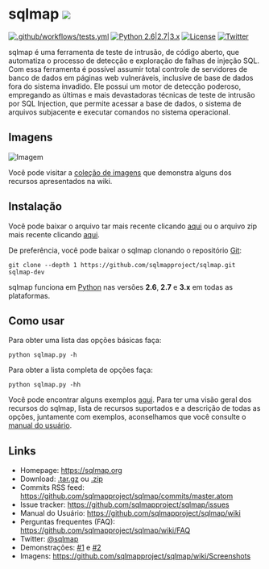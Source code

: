 # sqlmap ![](https://i.imgur.com/fe85aVR.png)

[![.github/workflows/tests.yml](https://github.com/sqlmapproject/sqlmap/actions/workflows/tests.yml/badge.svg)](https://github.com/sqlmapproject/sqlmap/actions/workflows/tests.yml) [![Python 2.6|2.7|3.x](https://img.shields.io/badge/python-2.6|2.7|3.x-yellow.svg)](https://www.python.org/) [![License](https://img.shields.io/badge/license-GPLv2-red.svg)](https://raw.githubusercontent.com/sqlmapproject/sqlmap/master/LICENSE) [![Twitter](https://img.shields.io/badge/twitter-@sqlmap-blue.svg)](https://twitter.com/sqlmap)

sqlmap é uma ferramenta de teste de intrusão, de código aberto, que automatiza o processo de detecção e exploração de
falhas de injeção SQL. Com essa ferramenta é possível assumir total controle de servidores de banco de dados em páginas
web vulneráveis, inclusive de base de dados fora do sistema invadido. Ele possui um motor de detecção poderoso,
empregando as últimas e mais devastadoras técnicas de teste de intrusão por SQL Injection, que permite acessar a base de
dados, o sistema de arquivos subjacente e executar comandos no sistema operacional.

Imagens
----

![Imagem](https://raw.github.com/wiki/sqlmapproject/sqlmap/images/sqlmap_screenshot.png)

Você pode visitar a [coleção de imagens](https://github.com/sqlmapproject/sqlmap/wiki/Screenshots) que demonstra alguns
dos recursos apresentados na wiki.

Instalação
----

Você pode baixar o arquivo tar mais recente clicando [aqui](https://github.com/sqlmapproject/sqlmap/tarball/master) ou o
arquivo zip mais recente clicando [aqui](https://github.com/sqlmapproject/sqlmap/zipball/master).

De preferência, você pode baixar o sqlmap clonando o repositório [Git](https://github.com/sqlmapproject/sqlmap):

    git clone --depth 1 https://github.com/sqlmapproject/sqlmap.git sqlmap-dev

sqlmap funciona em [Python](https://www.python.org/download/) nas versões **2.6**, **2.7** e **3.x** em todas as
plataformas.

Como usar
----

Para obter uma lista das opções básicas faça:

    python sqlmap.py -h

Para obter a lista completa de opções faça:

    python sqlmap.py -hh

Você pode encontrar alguns exemplos [aqui](https://asciinema.org/a/46601).
Para ter uma visão geral dos recursos do sqlmap, lista de recursos suportados e a descrição de todas as opções,
juntamente com exemplos, aconselhamos que você consulte
o [manual do usuário](https://github.com/sqlmapproject/sqlmap/wiki).

Links
----

* Homepage: https://sqlmap.org
* Download: [.tar.gz](https://github.com/sqlmapproject/sqlmap/tarball/master)
  ou [.zip](https://github.com/sqlmapproject/sqlmap/zipball/master)
* Commits RSS feed: https://github.com/sqlmapproject/sqlmap/commits/master.atom
* Issue tracker: https://github.com/sqlmapproject/sqlmap/issues
* Manual do Usuário: https://github.com/sqlmapproject/sqlmap/wiki
* Perguntas frequentes (FAQ): https://github.com/sqlmapproject/sqlmap/wiki/FAQ
* Twitter: [@sqlmap](https://twitter.com/sqlmap)
* Demonstrações: [#1](https://www.youtube.com/user/inquisb/videos) e [#2](https://www.youtube.com/user/stamparm/videos)
* Imagens: https://github.com/sqlmapproject/sqlmap/wiki/Screenshots
